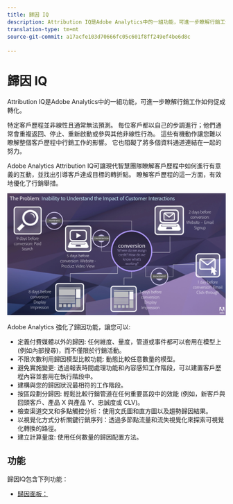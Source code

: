 ```yaml
---
title: 歸因 IQ
description: Attribution IQ是Adobe Analytics中的一組功能，可進一步瞭解行銷工作如何促成轉化。
translation-type: tm+mt
source-git-commit: a17acfe103d70666fc05c601f8ff249ef4be6d8c

---
```



# 歸因 IQ

Attribution IQ是Adobe Analytics中的一組功能，可進一步瞭解行銷工作如何促成轉化。

特定客戶歷程並非線性且通常無法預測。 每位客戶都以自己的步調進行；他們通常會重複返回、停止、重新啟動或參與其他非線性行為。 這些有機動作讓您難以瞭解整個客戶歷程中行銷工作的影響。 它也阻礙了將多個資料通道連結在一起的努力。

Adobe Analytics Attribution IQ可讓現代智慧團隊瞭解客戶歷程中如何進行有意義的互動，並找出引導客戶達成目標的轉折點。 瞭解客戶歷程的這一方面，有效地優化了行銷舉措。

![歸因IQ問題](c-panels/attribution/assets/attribution_iq_problem.png)

Adobe Analytics 強化了歸因功能，讓您可以:

* 定義付費媒體以外的歸因: 任何維度、量度，管道或事件都可以套用在模型上 (例如內部搜尋)，而不僅限於行銷活動。
* 不限次數利用歸因模型比較功能: 動態比較任意數量的模型。
* 避免實施變更: 透過報表時間處理功能和內容感知工作階段，可以建置客戶歷程內容並套用在執行階段中。
* 建構與您的歸因狀況最相符的工作階段。
* 按區段劃分歸因: 輕鬆比較行銷管道在任何重要區段中的效能 (例如，新客戶與回頭客戶、產品 X 與產品 Y、忠誠度或 CLV)。
* 檢查渠道交叉和多點觸控分析：使用文氏圖和直方圖以及趨勢歸因結果。
* 以視覺化方式分析關鍵行銷序列：透過多節點流量和流失視覺化來探索可視覺化轉換的路徑。
* 建立計算量度: 使用任何數量的歸因配置方法。

## 功能

歸因IQ包含下列功能：

* [歸因面板：](c-panels/attribution/attribution.md)
